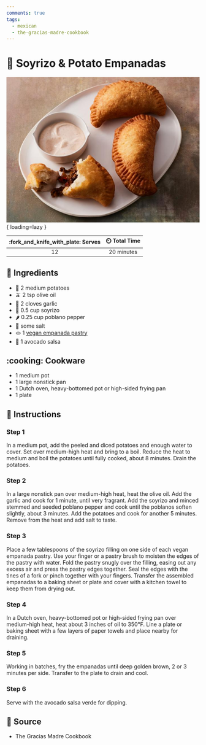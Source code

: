 ```yaml
---
comments: true
tags:
  - mexican
  - the-gracias-madre-cookbook
---
```

# :dumpling: Soyrizo & Potato Empanadas

![Soyrizo and Potato Empanadas][1]{ loading=lazy }

| :fork_and_knife_with_plate: Serves | :timer_clock: Total Time |
|:----------------------------------:|:-----------------------: |
| 12 | 20 minutes |

## :salt: Ingredients

- :potato: 2 medium potatoes
- :olive: 2 tsp olive oil
- :garlic: 2 cloves garlic
- :hotdog: 0.5 cup soyrizo
- :hot_pepper: 0.25 cup poblano pepper
- :salt: some salt
- :flatbread: 1 [vegan empanada pastry][2]
- :avocado: 1 avocado salsa

## :cooking: Cookware

- 1 medium pot
- 1 large nonstick pan
- 1 Dutch oven, heavy-bottomed pot or high-sided frying pan
- 1 plate

## :pencil: Instructions

### Step 1

In a medium pot, add the peeled and diced potatoes and enough water to cover. Set over medium-high heat and bring to a
boil. Reduce the heat to medium and boil the potatoes until fully cooked, about 8 minutes. Drain the potatoes.

### Step 2

In a large nonstick pan over medium-high heat, heat the olive oil. Add the garlic and cook for 1 minute, until very
fragrant. Add the soyrizo and minced stemmed and seeded poblano pepper and cook until the poblanos soften slightly,
about 3 minutes. Add the potatoes and cook for another 5 minutes. Remove from the heat and add salt to taste.

### Step 3

Place a few tablespoons of the soyrizo filling on one side of each vegan empanada pastry. Use your finger or a pastry
brush to moisten the edges of the pastry with water. Fold the pastry snugly over the filling, easing out any excess air
and press the pastry edges together. Seal the edges with the tines of a fork or pinch together with your fingers.
Transfer the assembled empanadas to a baking sheet or plate and cover with a kitchen towel to keep them from drying out.

### Step 4

In a Dutch oven, heavy-bottomed pot or high-sided frying pan over medium-high heat, heat about 3 inches of oil to
350°F. Line a plate or baking sheet with a few layers of paper towels and place nearby for draining.

### Step 5

Working in batches, fry the empanadas until deep golden brown, 2 or 3 minutes per side. Transfer to the plate to drain
and cool.

### Step 6

Serve with the avocado salsa verde for dipping.

## :link: Source

- The Gracias Madre Cookbook

[1]: <../assets/images/soyrizo-and-potato-empanadas.jpg>
[2]: <../ingredients/pastry-dough/vegan-empanada-pastry.md>
